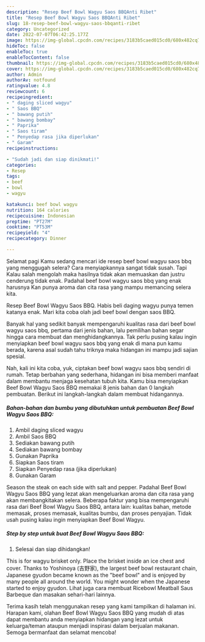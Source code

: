 ```yaml
---
description: "Resep Beef Bowl Wagyu Saos BBQAnti Ribet"
title: "Resep Beef Bowl Wagyu Saos BBQAnti Ribet"
slug: 18-resep-beef-bowl-wagyu-saos-bbqanti-ribet
category: Uncategorized
date: 2022-07-07T06:42:25.177Z
image: https://img-global.cpcdn.com/recipes/3183b5caed015cd0/680x482cq70/beef-bowl-wagyu-saos-bbq-foto-resep-utama.jpg
hideToc: false
enableToc: true
enableTocContent: false
thumbnail: https://img-global.cpcdn.com/recipes/3183b5caed015cd0/680x482cq70/beef-bowl-wagyu-saos-bbq-foto-resep-utama.jpg
cover: https://img-global.cpcdn.com/recipes/3183b5caed015cd0/680x482cq70/beef-bowl-wagyu-saos-bbq-foto-resep-utama.jpg
author: Admin
authorAv: notfound
ratingvalue: 4.8
reviewcount: 6
recipeingredient:
- " daging sliced wagyu"
- " Saos BBQ"
- " bawang putih"
- " bawang bombay"
- " Paprika"
- " Saos tiram"
- " Penyedap rasa jika diperlukan"
- " Garam"
recipeinstructions:

- "Sudah jadi dan siap dinikmati!"
categories:
- Resep
tags:
- beef
- bowl
- wagyu

katakunci: beef bowl wagyu 
nutrition: 164 calories
recipecuisine: Indonesian
preptime: "PT27M"
cooktime: "PT53M"
recipeyield: "4"
recipecategory: Dinner

---
```



Selamat pagi Kamu sedang mencari ide resep beef bowl wagyu saos bbq yang menggugah selera? Cara menyiapkannya sangat tidak susah. Tapi Kalau salah mengolah maka hasilnya tidak akan memuaskan dan justru cenderung tidak enak. Padahal beef bowl wagyu saos bbq yang enak harusnya Kan punya aroma dan cita rasa yang mampu memancing selera kita.


Resep Beef Bowl Wagyu Saos BBQ. Habis beli daging wagyu punya temen katanya enak. Mari kita coba olah jadi beef bowl dengan saos BBQ.

Banyak hal yang sedikit banyak mempengaruhi kualitas rasa dari beef bowl wagyu saos bbq, pertama dari jenis bahan, lalu pemilihan bahan segar hingga cara membuat dan menghidangkannya. Tak perlu pusing kalau ingin menyiapkan beef bowl wagyu saos bbq yang enak di mana pun kamu berada, karena asal sudah tahu triknya maka hidangan ini mampu jadi sajian spesial.


Nah, kali ini kita coba, yuk, ciptakan beef bowl wagyu saos bbq sendiri di rumah. Tetap berbahan yang sederhana, hidangan ini bisa memberi manfaat dalam membantu menjaga kesehatan tubuh kita. Kamu bisa menyiapkan Beef Bowl Wagyu Saos BBQ memakai 8 jenis bahan dan 0 langkah pembuatan. Berikut ini langkah-langkah dalam membuat hidangannya.

<!--inarticleads1-->

##### Bahan-bahan dan bumbu yang dibutuhkan untuk pembuatan Beef Bowl Wagyu Saos BBQ:

1. Ambil  daging sliced wagyu
1. Ambil  Saos BBQ
1. Sediakan  bawang putih
1. Sediakan  bawang bombay
1. Gunakan  Paprika
1. Siapkan  Saos tiram
1. Siapkan  Penyedap rasa (jika diperlukan)
1. Gunakan  Garam


Season the steak on each side with salt and pepper. Padahal Beef Bowl Wagyu Saos BBQ yang lezat akan mengeluarkan aroma dan cita rasa yang akan membangkitakan selera. Beberapa faktur yang bisa mempengaruhi rasa dari Beef Bowl Wagyu Saos BBQ, antara lain: kualitas bahan, metode memasak, proses memasak, kualitas bumbu, dan proses penyajian. Tidak usah pusing kalau ingin menyiapkan Beef Bowl Wagyu. 

<!--inarticleads2-->

##### Step by step untuk buat Beef Bowl Wagyu Saos BBQ:


1. Selesai dan siap dihidangkan!

This is for wagyu brisket only. Place the brisket inside an ice chest and cover. Thanks to Yoshinoya (吉野家), the largest beef bowl restaurant chain, Japanese gyudon became known as the &#34;beef bowl&#34; and is enjoyed by many people all around the world. You might wonder when the Japanese started to enjoy gyudon. Lihat juga cara membuat Ricebowl Meatball Saus Barbeque dan masakan sehari-hari lainnya. 

Terima kasih telah menggunakan resep yang kami tampilkan di halaman ini. Harapan kami, olahan Beef Bowl Wagyu Saos BBQ yang mudah di atas dapat membantu anda menyiapkan hidangan yang lezat untuk keluarga/teman ataupun menjadi inspirasi dalam berjualan makanan. Semoga bermanfaat dan selamat mencoba!

